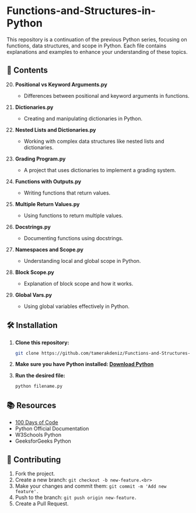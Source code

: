 # Functions-and-Structures-in-Python

This repository is a continuation of the previous Python series, focusing on functions, data structures, and scope in Python. Each file contains explanations and examples to enhance your understanding of these topics.

## 📁 Contents

20. **Positional vs Keyword Arguments.py**  
    - Differences between positional and keyword arguments in functions.

21. **Dictionaries.py**  
    - Creating and manipulating dictionaries in Python.

22. **Nested Lists and Dictionaries.py**  
    - Working with complex data structures like nested lists and dictionaries.

23. **Grading Program.py**  
    - A project that uses dictionaries to implement a grading system.

24. **Functions with Outputs.py**  
    - Writing functions that return values.

25. **Multiple Return Values.py**  
    - Using functions to return multiple values.

26. **Docstrings.py**  
    - Documenting functions using docstrings.

27. **Namespaces and Scope.py**  
    - Understanding local and global scope in Python.

28. **Block Scope.py**  
    - Explanation of block scope and how it works.

29. **Global Vars.py**  
    - Using global variables effectively in Python.

## 🛠 Installation

1. **Clone this repository:**
   ```bash
   git clone https://github.com/tamerakdeniz/Functions-and-Structures-in-Python.git
2. **Make sure you have Python installed: <a href = "https://www.python.org/downloads/">Download Python</a> <br>**

3.  **Run the desired file:**
    ```bash
    python filename.py

## 📚 Resources
- <a href = "https://www.udemy.com/course/100-days-of-code/">100 Days of Code</a> <br>
- Python Official Documentation <br>
- W3Schools Python <br>
- GeeksforGeeks Python <br>

## 🤝 Contributing
1. Fork the project.<br>
2. Create a new branch: ```git checkout -b new-feature.<br>```<br>
3. Make your changes and commit them: ```git commit -m 'Add new feature'.```<br>
4. Push to the branch: ```git push origin new-feature.```<br>
5. Create a Pull Request.
